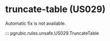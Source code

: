 # truncate-table (US029)

Automatic fix is not available.

::: pgrubic.rules.unsafe.US029.TruncateTable

